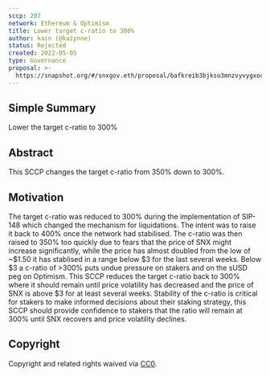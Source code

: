 ```yaml
---
sccp: 207
network: Ethereum & Optimism
title: Lower target c-ratio to 300%
author: kain (@kaiynne)
status: Rejected
created: 2022-05-05
type: Governance
proposal: >-
  https://snapshot.org/#/snxgov.eth/proposal/bafkreib3bjkso3mnzvyvygxochv6idekjxr62nnfz3ora7ljbhz4nk7wke
---
```


## Simple Summary

<!--"If you can't explain it simply, you don't understand it well enough." Provide a simplified and layman-accessible explanation of the SCCP.-->

Lower the target c-ratio to 300% 

## Abstract

<!--A short (~200 word) description of the variable change proposed.-->

This SCCP changes the target c-ratio from 350% down to 300%.

## Motivation

<!--The motivation is critical for SCCPs that want to update variables within Synthetix. It should clearly explain why the existing variable is not incentive aligned. SCCP submissions without sufficient motivation may be rejected outright.-->

The target c-ratio was reduced to 300% during the implementation of SIP-148 which changed the mechanism for liquidations. The intent was to raise it back to 400% once the network had stabilised. The c-ratio was then raised to 350% too quickly due to fears that the price of SNX might increase significantly, while the price has almost doubled from the low of ~$1.50 it has stablised in a range below $3 for the last several weeks. Below $3 a c-ratio of >300% puts undue pressure on stakers and on the sUSD peg on Optimism. This SCCP reduces the target c-ratio back to 300% where it should remain until price volatility has decreased and the price of SNX is above $3 for at least several weeks. Stability of the c-ratio is critical for stakers to make informed decisions about their staking strategy, this SCCP should provide confidence to stakers that the ratio will remain at 300% until SNX recovers and price volatility declines.

## Copyright

Copyright and related rights waived via [CC0](https://creativecommons.org/publicdomain/zero/1.0/).
